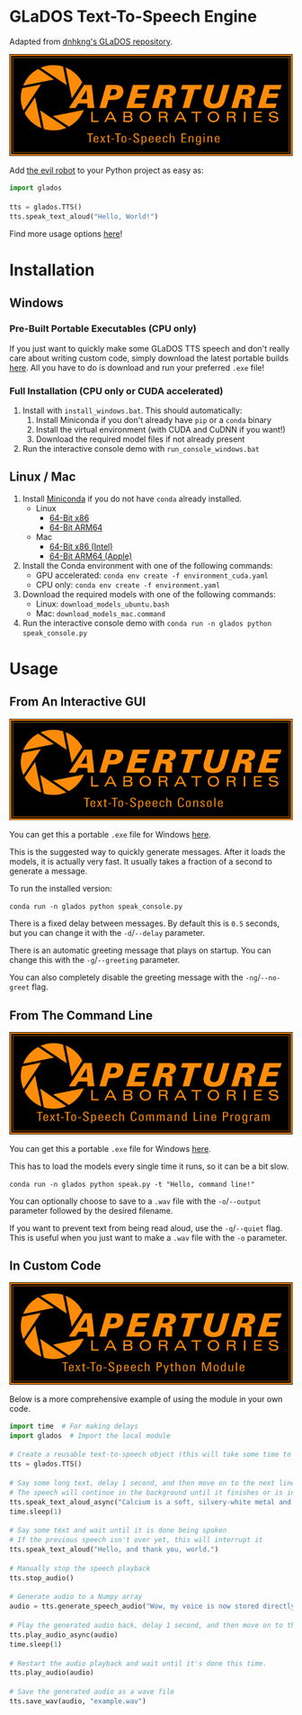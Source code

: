 # GLaDOS Text-To-Speech Engine
Adapted from [dnhkng's GLaDOS repository](https://github.com/dnhkng/GlaDOS).

<p align="center"><img src="tts_engine.png" alt="TTS Engine Splash Screen"/></p>

Add [the evil robot](https://en.wikipedia.org/wiki/GLaDOS) to your Python project as easy as:
```python
import glados

tts = glados.TTS()
tts.speak_text_aloud("Hello, World!")
```

Find more usage options [here](#Usage)!

# Installation

## Windows
### Pre-Built Portable Executables (CPU only)
If you just want to quickly make some GLaDOS TTS speech and don't really care about writing custom code, simply download the latest portable builds [here](https://github.com/nimaid/GLaDOS-TTS/releases/latest). All you have to do is download and run your preferred `.exe` file!

### Full Installation (CPU only or CUDA accelerated)
1. Install with `install_windows.bat`. This should automatically:
   1. Install Miniconda if you don't already have `pip` or a `conda` binary
   2. Install the virtual environment (with CUDA and CuDNN if you want!)
   3. Download the required model files if not already present
2. Run the interactive console demo with `run_console_windows.bat`

## Linux / Mac
1. Install [Miniconda](https://www.anaconda.com/download/success) if you do not have `conda` already installed.
   - Linux
      - [64-Bit x86](https://repo.anaconda.com/miniconda/Miniconda3-latest-Linux-x86_64.sh)
      - [64-Bit ARM64](https://repo.anaconda.com/miniconda/Miniconda3-latest-Linux-aarch64.sh)
   - Mac
      - [64-Bit x86 (Intel)](https://repo.anaconda.com/miniconda/Miniconda3-latest-MacOSX-x86_64.pkg)
      - [64-Bit ARM64 (Apple)](https://repo.anaconda.com/miniconda/Miniconda3-latest-MacOSX-arm64.pkg)
2. Install the Conda environment with one of the following commands:
   - GPU accelerated: `conda env create -f environment_cuda.yaml`
   - CPU only: `conda env create -f environment.yaml`
3. Download the required models with one of the following commands:
   - Linux: `download_models_ubuntu.bash`
   - Mac: `download_models_mac.command`
4. Run the interactive console demo with `conda run -n glados python speak_console.py`

# Usage

## From An Interactive GUI
<p align="center"><img src="tts_console.png" alt="Interactive Console Splash Screen"/></p>

You can get this a portable `.exe` file for Windows [here](https://github.com/nimaid/GLaDOS-TTS/releases/latest/download/speak_console.exe).

This is the suggested way to quickly generate messages. After it loads the models, it is actually very fast. It usually takes a fraction of a second to generate a message.

To run the installed version:

`conda run -n glados python speak_console.py`

There is a fixed delay between messages. By default this is `0.5` seconds, but you can change it with the `-d`/`--delay` parameter.

There is an automatic greeting message that plays on startup. You can change this with the `-g`/`--greeting` parameter.

You can also completely disable the greeting message with the `-ng`/`--no-greet` flag.

## From The Command Line
<p align="center"><img src="tts_command.png" alt="Command Line Program Splash Screen"/></p>

You can get this a portable `.exe` file for Windows [here](https://github.com/nimaid/GLaDOS-TTS/releases/latest/download/speak.exe).

This has to load the models every single time it runs, so it can be a bit slow.

`conda run -n glados python speak.py -t "Hello, command line!"`

You can optionally choose to save to a `.wav` file with the `-o`/`--output` parameter followed by the desired filename.

If you want to prevent text from being read aloud, use the `-q`/`--quiet` flag. This is useful when you just want to make a `.wav` file with the `-o` parameter.

## In Custom Code
<p align="center"><img src="tts_module.png" alt="Python Module Splash Screen"/></p>

Below is a more comprehensive example of using the module in your own code.

```python
import time  # For making delays
import glados  # Import the local module

# Create a reusable text-to-speech object (this will take some time to load the AI models)
tts = glados.TTS()

# Say some long text, delay 1 second, and then move on to the next line of code
# The speech will continue in the background until it finishes or is interrupted
tts.speak_text_aloud_async("Calcium is a soft, silvery-white metal and one of the most abundant elements on Earth.")
time.sleep(1)

# Say some text and wait until it is done being spoken
# If the previous speech isn't over yet, this will interrupt it
tts.speak_text_aloud("Hello, and thank you, world.")

# Manually stop the speech playback
tts.stop_audio()

# Generate audio to a Numpy array
audio = tts.generate_speech_audio("Wow, my voice is now stored directly in your random access memory.")

# Play the generated audio back, delay 1 second, and then move on to the next line of code
tts.play_audio_async(audio)
time.sleep(1)

# Restart the audio playback and wait until it's done this time.
tts.play_audio(audio)

# Save the generated audio as a wave file
tts.save_wav(audio, "example.wav")
```